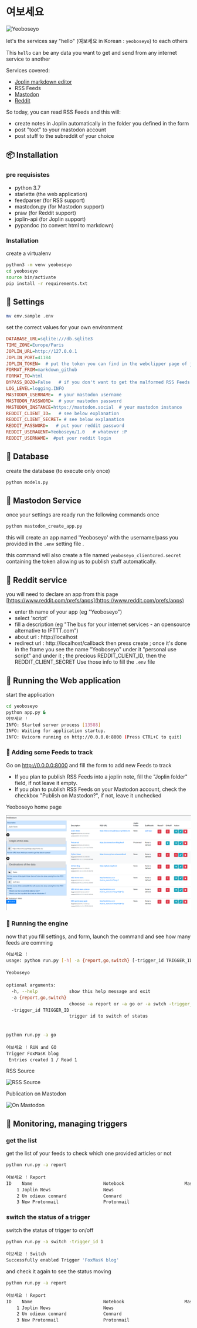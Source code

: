 # 여보세요
![Yeoboseyo](https://scrutinizer-ci.com/g/foxmask/yeoboseyo/badges/quality-score.png?b=master "Yeboseyo")

let's the services say "hello" (여보세요 in Korean : `yeoboseyo`) to each others

This `hello` can be any data you want to get and send from any internet service to another

Services covered:

- [Joplin markdown editor](https://joplinapp.org)
- RSS Feeds
- [Mastodon](https://mastodon.social)
- [Reddit](https://reddit.com)

So today, you can read RSS Feeds and this will:
* create notes in Joplin automatically in the folder you defined in the form
* post "toot" to your mastodon account
* post stuff to the subreddit of your choice

## :package: Installation

### pre requisistes

- python 3.7
- starlette (the web application)
- feedparser (for RSS support)
- mastodon.py (for Mastodon support)
- praw (for Reddit support)
- joplin-api (for Joplin support)
- pypandoc (to convert html to markdown)

### Installation
create a virtualenv

```bash
python3 -m venv yeoboseyo
cd yeoboseyo
source bin/activate
pip install -r requirements.txt
```

##  :wrench: Settings
```bash
mv env.sample .env
```
set the correct values for your own environment
```ini
DATABASE_URL=sqlite:///db.sqlite3
TIME_ZONE=Europe/Paris
JOPLIN_URL=http://127.0.0.1
JOPLIN_PORT=41184
JOPLIN_TOKEN=  # put the token you can find in the webclipper page of joplin editor
FORMAT_FROM=markdown_github
FORMAT_TO=html
BYPASS_BOZO=False   # if you don't want to get the malformed RSS Feeds set it to False
LOG_LEVEL=logging.INFO
MASTODON_USERNAME=  # your mastodon username
MASTODON_PASSWORD=  # your mastodon password
MASTODON_INSTANCE=https://mastodon.social  # your mastodon instance
REDDIT_CLIENT_ID=   # see below explanation
REDDIT_CLIENT_SECRET= # see below explanation
REDDIT_PASSWORD=   # put your reddit password
REDDIT_USERAGENT=Yeoboseyo/1.0   # whatever :P
REDDIT_USERNAME=  #put your reddit login
```

## :dvd: Database

create the database (to execute only once)
```bash
python models.py
```

##  :shell: Mastodon Service
once your settings are ready run the following commands once

```bash
python mastodon_create_app.py
```
this will create an app named 'Yeoboseyo' with the username/pass you provided in the `.env` setting file .

this command will also create a file named `yeoboseyo_clientcred.secret` containing the token allowing us to publish stuff automatically.

##  :shell: Reddit service

you will need to declare an app from this page [https://www.reddit.com/prefs/apps](https://www.reddit.com/prefs/apps)

* enter th name of your app (eg "Yeoboseyo")
* select 'script'
* fill a description (eg "The bus for your internet services - an opensource alternative to IFTTT.com")
* about url : http://localhost
* redirect url : http://localhost/callback
then press create ; once it's done
in the frame you see the name "Yeoboseyo" under it "personal use script" and under it ; the precious REDDIT_CLIENT_ID, then the REDDIT_CLIENT_SECRET
Use those info to fill the `.env` file

## :mega: Running the Web application

start the application
```bash
cd yeoboseyo
python app.py &
여보세요 !
INFO: Started server process [13588]
INFO: Waiting for application startup.
INFO: Uvicorn running on http://0.0.0.0:8000 (Press CTRL+C to quit)
```


### :eyes: Adding some Feeds to track

Go on http://0.0.0.0:8000 and fill the form to add new Feeds to track

* If you plan to publish RSS Feeds into a joplin note, fill the "Joplin folder" field, if not leave it empty.
* If you plan to publish RSS Feeds on your Mastodon account, check the checkbox "Publish on Mastodon?", if not, leave it unchecked


Yeoboseyo home page

![Yeoboseyo home page](doc/Yeoboseyo.png)

###  :dizzy: Running the engine

now that you fill settings, and form, launch the command and see how many feeds are comming
```bash
여보세요 !
usage: python run.py [-h] -a {report,go,switch} [-trigger_id TRIGGER_ID]

Yeoboseyo

optional arguments:
  -h, --help            show this help message and exit
  -a {report,go,switch}
                        choose -a report or -a go or -a swtch -trigger_id <id>
  -trigger_id TRIGGER_ID
                        trigger id to switch of status


python run.py -a go

여보세요 ! RUN and GO
Trigger FoxMasK blog
 Entries created 1 / Read 1

```

RSS Source

![RSS Source](doc/Source_RSS.png)

Publication on Mastodon

![On Mastodon](doc/Mastodon.png)

## :mega: Monitoring, managing triggers

### get the list
get the list of your feeds to check which one provided articles or not
```bash
python run.py -a report

여보세요 ! Report
ID    Name                           Notebook                       Mastodon Status   Triggered
    1 Joplin News                    News                                 No Disabled 2019-09-27 23:10:26
    2 Un odieux connard              Connard                              No Enabled  2019-10-10 21:48:55
    3 New Protonmail                 Protonmail                           No Enabled  2019-10-10 21:48:55

```

### switch the status of a trigger
switch the status of trigger to on/off
```bash
python run.py -a switch -trigger_id 1

여보세요 ! Switch
Successfully enabled Trigger 'FoxMasK blog'
```
and check it again to see the status moving
```bash
python run.py -a report

여보세요 ! Report
ID    Name                           Notebook                       Mastodon Status  Triggered
    1 Joplin News                    News                                 No Enabled 2019-09-27 23:12:26
    2 Un odieux connard              Connard                              No Enabled 2019-10-10 21:48:55
    3 New Protonmail                 Protonmail                           No Enabled 2019-10-10 21:48:55
```
